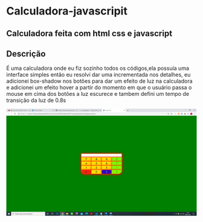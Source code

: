 # Calculadora-javascripit
## Calculadora feita com html css e javascript

## Descrição

É uma calculadora onde eu fiz sozinho todos os códigos,ela possuía uma interface simples então eu resolvi dar uma incrementada nos detalhes, eu adicionei box-shadow nos botões para dar um efeito de luz na calculadora e adicionei um efeito hover a partir do momento em que o usuário passa o mouse em cima dos botões a luz escurece e tambem defini um tempo de transição da luz de 0.8s 



![imagem calculadora js](https://github.com/evandroid95/Calculadora-javascript/blob/trabalhos/Captura%20de%20Tela%20(287).png)
